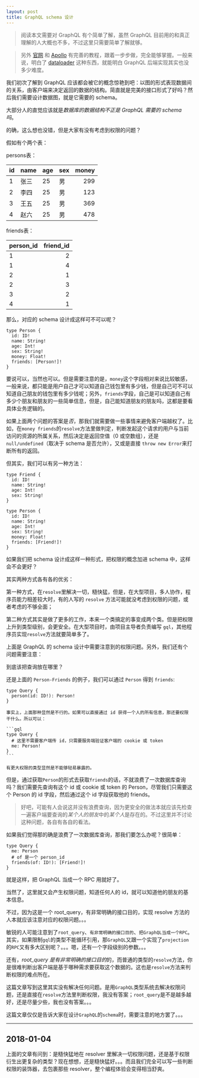 ```yaml
---
layout: post
title: GraphQL schema 设计
---
```


> 阅读本文需要对 GraphQL 有个简单了解，虽然 GraphQL 目前用的和真正理解的人大概也不多，不过这里只需要简单了解就够。

> 另外 [官网](http://graphql.org/) 和 [Apollo](http://dev.apollodata.com/) 有完善的教程，跟着一步步做，完全能够掌握。一般来说，明白了 [dataloader](https://github.com/facebook/dataloader) 这种东西，就能明白 GraphQL 后端实现其实也没多少难度。


我们初次了解到 GraphQL 应该都会被它的概念惊艳到吧：以图的形式表现数据间的关系，由客户端来决定返回的数据的结构。简直就是完美的接口形式了好吗？然后我们需要设计数据图，就是它需要的 schema。

大部分人的直觉应该就是*数据库的数据结构不正是 GraphQL 需要的 schema 吗*。

的确，这么想也没错，但是大家有没有考虑到权限的问题？

假如有个两个表：

persons表：

|id|name|age|sex|money|
|:-|:---|:--|:---|---:|
|1|张三|25|男|299|
|2|李四|25|男|123|
|3|王五|25|男|369|
|4|赵六|25|男|478|

friends表：

|person_id|friend_id|
|:--------|--------:|
|1|2|
|1|4|
|2|1|
|2|3|
|3|2|
|4|1|

那么，对应的 schema 设计成这样可不可以呢？

```gql
type Person {
  id: ID!
  name: String!
  age: Int!
  sex: String!
  money: Float!
  friends: [Person!]!
}
```

要说可以，当然也可以。但是需要注意的是，`money`这个字段相对来说比较敏感，一般来说，都只能是用户自己才可以知道自己钱包里有多少钱，但是自己可不可以知道自己朋友的钱包里有多少钱呢；另外，`friends`字段，自己是可以知道自己有多少个朋友和朋友的一些简单信息，但是，自己能知道朋友的朋友吗，这都是要看具体业务逻辑的。<span style="color:rgba(0,0,0,0);">啊，没有 friends 看我要死了。。。</span>

如果上面两个问题的答案是*否*，那我们就需要做一些事情来避免客户端越权了。比如，在`money friends`的`resolve`方法里做判定，判断发起这个请求的用户与当前访问的资源的所属关系，然后决定是返回空值（0 或空数组），还是`null/undefined`（取决于 schema 是否允许），又或是直接 `throw new Error`来打断所有的返回。

但其实，我们可以有另一种方法：

```gql
type Friend {
  id: ID!
  name: String!
  age: Int!
  sex: String!
}

type Person {
  id: ID!
  name: String!
  age: Int!
  sex: String!
  money: Float!
  friends: [Friend!]!
}
```

如果我们把 schema 设计成这样一种形式，把权限的概念加进 schema 中，这样会不会更好？

其实两种方式各有各的优劣：

第一种方式，在`resolve`里解决一切，糙快猛，但是，在大型项目，多人协作，程序员能力相差较大时，有的人写的 `resolve` 方法可能就没考虑到权限的问题，或者考虑的不够全面；

第二种方式其实是做了更多的工作，本来一个类搞定的事变成两个类。但是把权限上升到类型级别，会更安全。在大型项目时，由项目主导者负责编写 `gql`，其他程序员实现`resolve`方法就要简单多了。


上面是 GraphQL 的 schema 设计中需要注意到的权限问题。另外，我们还有个问题需要注意：

到底该把查询放在哪里？

还是上面的 `Person-Friends` 的例子，我们可以通过 `Person` 得到 `friends`:

```gql
type Query {
  person(id: ID!): Person!
}
```

    事实上，上面那种显然是不行的。如果可以直接通过 id 获得一个人的所有信息，那还要权限干什么。所以可以：

    ```gql
    type Query {
      # 这里不需要客户端传 id，只需要服务端验证客户端的 cookie 或 token
      me: Person!
    }
    ```

    有更大权限的类型显然是不能够轻易暴露的。

但是，通过获取`Person`的形式去获取`friends`的话，不就浪费了一次数据库查询吗？我们需要先查询有这个 id 或 cookie 或 token 的 Person，尽管我们只需要这个 Person 的 id 字段，然后通过这个 id 字段获取他的 friends。

> 好吧，可能有人会说这并没有浪费查询，因为更安全的做法本就应该先检查一遍客户端要查询的*某个人的朋友*中的*某个人*是存在的。不过这里并不讨论这种问题，各自有各自的看法。

如果我们觉得那的确是浪费了一次数据库查询，那我们要怎么办呢？很简单：

```gql
type Query {
  me: Person
  # of 是一个 person_id
  friends(of: ID!): [Friend!]!
}
```

就是这样，把 GraphQL 当成一个 RPC 用就好了。

当然了，这里就又会产生权限问题，知道任何人的 id，就可以知道他的朋友的基本信息。

不过，因为这是一个 root_query，有非常明确的接口目的，实现 resolve 方法的人本就应该注意对应的权限问题。。。


敏锐的人可能注意到了`root_query`、`有非常明确的接口目的`、`把GraphQL当成一个RPC`。其实，如果限制`gql`的类型不能循环引用，那`GraphQL`又跟一个实现了`projection`的`RPC`又有多大区别呢？。。。嗯，还有一个字段级别的参数。。。

还有，*root_query 是有非常明确的接口目的*的，而普通的类型的`resolve`方法，你是很难判断出客户端是基于哪种需求要获取这个数据的。这也是`resolve`方法来判断权限的难点所在。


这篇文章写到这里其实没有解决任何问题。是用`GraphQL`类型系统去解决权限问题，还是直接在`resolve`方法里判断权限，我没有答案；`root_query`是不是越多越好，还是尽量少些，我也没有答案。。。

这篇文章仅仅是告诉大家在设计`GraphQL`的`schema`时，需要注意的地方罢了。。。

----------------

## 2018-01-04

上面的文章有问到：是糙快猛地在 resolver 里解决一切权限问题，还是基于权限衍生出更复杂的类型？现在想想，还是糙快猛好。。。而且我们完全可以写一些判断权限的装饰器，去包裹那些 resolver，整个编程体验会变得相当舒爽。
